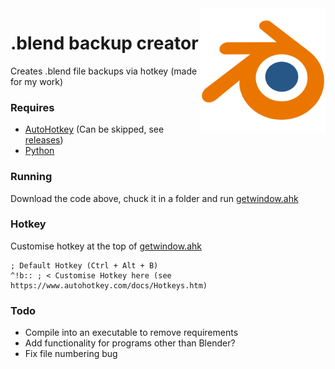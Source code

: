 
<img align="right" src="https://github.com/asptu/.blend-backup-creator/blob/main/readme_files/Blender_logo_no_text.svg.png" height="200" width="200">

# .blend backup creator

Creates .blend file backups via hotkey (made for my work)

### Requires
- [AutoHotkey](https://www.autohotkey.com/) (Can be skipped, see [releases](https://github.com/asptu/.blend-backup-creator/releases/tag/exe))
- [Python](https://www.python.org/)

### Running

Download the code above, chuck it in a folder and run [getwindow.ahk](https://github.com/asptu/.blend-backup-creator/blob/main/getwindow.ahk)

### Hotkey

Customise hotkey at the top of [getwindow.ahk](https://github.com/asptu/.blend-backup-creator/blob/main/getwindow.ahk)

```
; Default Hotkey (Ctrl + Alt + B)
^!b:: ; < Customise Hotkey here (see https://www.autohotkey.com/docs/Hotkeys.htm)
```

### Todo

- Compile into an executable to remove requirements
- Add functionality for programs other than Blender?
- Fix file numbering bug 